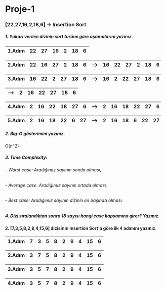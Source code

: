 # Proje-1
### [22,27,16,2,18,6] -> Insertion Sort

##### 1. Yukarı verilen dizinin sort türüne göre aşamalarını yazınız.





|1.Adım|22|27|16|2|18|6|     
|-----|- |- |- |-|- |-|

|2.Adım|22|16|27|2|18|6|-->|16|22|27|2|18|6|
|------|- |- |- |-|- |-|----|- |- |- |-|- |-|

|3.Adım|16|22|2|27|18|6|-->|16|2|22|27|18|6|
|------|- |- |- |-|- |-|--|- |- |- |-|- |-|


|-->|2|16|22|27|18|6|
|-|- |- |- |-|- |-|

|4.Adım|2|16|22|18|27|6|-->|2|16|18|22|27|6|
|------|- |- |- |-|- |-|---|- |- |- |-|- |-|

|5.Adım|2|16|18|22|6|27|-->|2|16|18|6|22|27|
|------|- |- |- |-|- |-|-------|- |- |- |-|- |-|


##### 2. Big-O gösterimini yazınız.

O(n^2)

##### 3. Time Complexity:
###### - Worst case: Aradığımız sayının sonda olması,

###### - Average case: Aradığımız sayının ortada olması,

###### - Best case: Aradığımız sayının dizinin en başında olması.

##### 4. Dizi sıralandıktan sonra 18 sayısı hangi case kapsamına girer? Yazınız.

#### 2. [7,3,5,8,2,9,4,15,6] dizisinin Insertion Sort'a göre ilk 4 adımını yazınız.
|1.Adım|7|3|5|8|2|9|4|15|6|      
|------|-|-|-|-|-|-|-|- |-|

|2.Adım|3|7|5|8|2|9|4|15|6|      
|------|-|-|-|-|-|-|-|- |-|

|3.Adım|3|5|7|8|2|9|4|15|6|      
|------|-|-|-|-|-|-|-|- |-|

|4.Adım|3|5|7|8|2|9|4|15|6|      
|------|-|-|-|-|-|-|-|- |-|